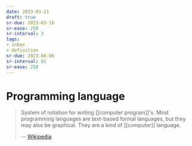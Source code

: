```yaml
---
date: 2023-03-21
draft: true
sr-due: 2023-03-16
sr-ease: 250
sr-interval: 3
tags:
- inbox
- definition
sr-due: 2023-08-06
sr-interval: 81
sr-ease: 250
---
```


# Programming language

> System of notation for writing [[computer program]]'s. Most programming
> languages are text-based formal languages, but they may also be graphical.
> They are a kind of [[computer]] language.
>
> -- [Wikipedia](https://en.wikipedia.org/wiki/Programming_language)
